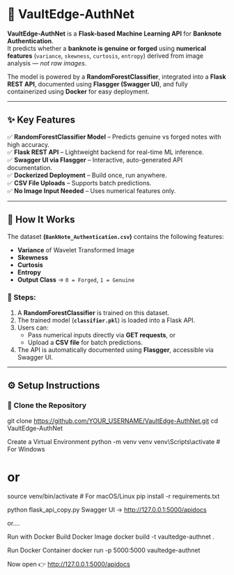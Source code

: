 # 🏦 VaultEdge-AuthNet  

**VaultEdge-AuthNet** is a **Flask-based Machine Learning API** for **Banknote Authentication**.  
It predicts whether a **banknote is genuine or forged** using **numerical features** (`variance`, `skewness`, `curtosis`, `entropy`) derived from image analysis — *not raw images*.  

The model is powered by a **RandomForestClassifier**, integrated into a **Flask REST API**, documented using **Flasgger (Swagger UI)**, and fully containerized using **Docker** for easy deployment.  

---

## ✨ Key Features  

✅ **RandomForestClassifier Model** – Predicts genuine vs forged notes with high accuracy.  
✅ **Flask REST API** – Lightweight backend for real-time ML inference.  
✅ **Swagger UI via Flasgger** – Interactive, auto-generated API documentation.  
✅ **Dockerized Deployment** – Build once, run anywhere.  
✅ **CSV File Uploads** – Supports batch predictions.  
✅ **No Image Input Needed** – Uses numerical features only.  

---

## 🧠 How It Works  

The dataset **(`BankNote_Authentication.csv`)** contains the following features:  

- **Variance** of Wavelet Transformed Image  
- **Skewness**  
- **Curtosis**  
- **Entropy**  
- **Output Class** → `0 = Forged`, `1 = Genuine`  

### 🔹 Steps:
1. A **RandomForestClassifier** is trained on this dataset.  
2. The trained model (**`classifier.pkl`**) is loaded into a Flask API.  
3. Users can:  
   - Pass numerical inputs directly via **GET requests**, or  
   - Upload a **CSV file** for batch predictions.  
4. The API is automatically documented using **Flasgger**, accessible via Swagger UI.  

---

## ⚙️ Setup Instructions  

### 🔹 Clone the Repository  
git clone https://github.com/YOUR_USERNAME/VaultEdge-AuthNet.git
cd VaultEdge-AuthNet

Create a Virtual Environment
python -m venv venv
venv\Scripts\activate      # For Windows
# or
source venv/bin/activate   # For macOS/Linux
pip install -r requirements.txt

python flask_api_copy.py
Swagger UI → http://127.0.0.1:5000/apidocs

or....

Run with Docker
Build Docker Image
docker build -t vaultedge-authnet .

Run Docker Container
docker run -p 5000:5000 vaultedge-authnet

Now open 👉 http://127.0.0.1:5000/apidocs
